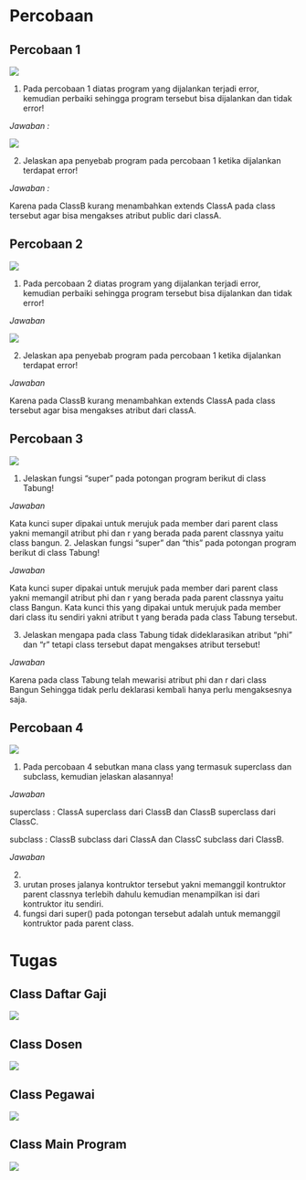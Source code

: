 # Percobaan 
## Percobaan 1

<img src="img/o1.png" />

1. Pada percobaan 1 diatas program yang dijalankan terjadi error, kemudian perbaiki sehingga
program tersebut bisa dijalankan dan tidak error!

*Jawaban :*

<img src="img/c1.png" />


2. Jelaskan apa penyebab program pada percobaan 1 ketika dijalankan terdapat error!

*Jawaban :*

Karena pada ClassB kurang menambahkan extends ClassA pada class tersebut agar bisa mengakses atribut public dari classA. 

## Percobaan 2

<img src="img/o1.png" />


1. Pada percobaan 2 diatas program yang dijalankan terjadi error, kemudian perbaiki sehingga
program tersebut bisa dijalankan dan tidak error!

*Jawaban*

<img src="img/c2.png" />


2. Jelaskan apa penyebab program pada percobaan 1 ketika dijalankan terdapat error!

*Jawaban*

Karena pada ClassB kurang menambahkan extends ClassA pada class tersebut agar bisa mengakses atribut dari classA. 

## Percobaan 3

<img src="img/o2.png" />


1. Jelaskan fungsi “super” pada potongan program berikut di class Tabung!

*Jawaban*

Kata kunci super dipakai untuk merujuk pada member dari parent class yakni memangil atribut phi dan r yang berada pada parent classnya yaitu class bangun.
2. Jelaskan fungsi “super” dan “this” pada potongan program berikut di class Tabung!

*Jawaban*

Kata kunci super dipakai untuk merujuk pada member dari parent class yakni memangil atribut phi dan r yang berada pada parent classnya yaitu class Bangun.
Kata kunci this yang dipakai untuk merujuk pada member dari class itu sendiri yakni atribut t yang berada pada class Tabung tersebut. 

3. Jelaskan mengapa pada class Tabung tidak dideklarasikan atribut “phi” dan “r” tetapi class tersebut dapat mengakses atribut tersebut!

*Jawaban*

Karena pada class Tabung telah mewarisi atribut phi dan r dari class Bangun Sehingga tidak perlu deklarasi kembali hanya perlu mengaksesnya saja.


## Percobaan 4

<img src="img/o3.png" />


1. Pada percobaan 4 sebutkan mana class yang termasuk superclass dan subclass, kemudian
jelaskan alasannya!

*Jawaban*

superclass : ClassA superclass dari ClassB dan ClassB superclass dari ClassC.

subclass : ClassB subclass dari ClassA dan ClassC subclass dari ClassB.

*Jawaban*

2.
3. urutan proses jalanya kontruktor tersebut yakni memanggil kontruktor parent classnya terlebih dahulu kemudian menampilkan isi dari kontruktor itu sendiri.
4. fungsi dari super() pada potongan tersebut adalah untuk memanggil kontruktor pada parent class.



# Tugas
## Class Daftar Gaji
<img src="img/dg.png" />

## Class Dosen
<img src="img/d.png" />

## Class Pegawai
<img src="img/p.png" />

## Class Main Program
<img src="img/t.png" />
